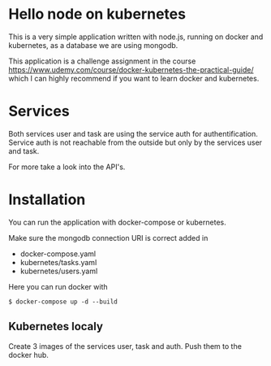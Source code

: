 # Hello node on kubernetes
This is a very simple application written with node.js, running on docker and kubernetes, as a database we are using mongodb. 

This application is a challenge assignment in the course https://www.udemy.com/course/docker-kubernetes-the-practical-guide/ which I can highly recommend if you want to learn docker and kubernetes.

# Services
Both services user and task are using the service auth for authentification. Service auth is not reachable from the outside but only by the services user and task.

For more take a look into the API's.

# Installation
You can run the application with docker-compose or kubernetes. 

Make sure the mongodb connection URI is correct added in 
- docker-compose.yaml
- kubernetes/tasks.yaml
- kubernetes/users.yaml

Here you can run docker with
```
$ docker-compose up -d --build
```

## Kubernetes localy
Create 3 images of the services user, task and auth. Push them to the docker hub. 